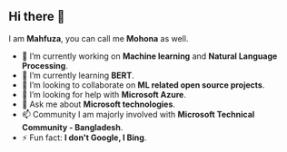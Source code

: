 ## Hi there 👋

I am **Mahfuza**, you can call me **Mohona** as well.

<!--
**mhmohona/mhmohona** is a ✨ _special_ ✨ repository because its `README.md` (this file) appears on your GitHub profile.
-->


- 🔭 I’m currently working on **Machine learning** and **Natural Language Processing**.
- 🌱 I’m currently learning **BERT**.
- 👯 I’m looking to collaborate on **ML related open source projects**.
- 🤔 I’m looking for help with **Microsoft Azure**.
- 💬 Ask me about **Microsoft technologies**.
- 📫 Community I am majorly involved with **Microsoft Technical Community - Bangladesh**.
- ⚡ Fun fact: **I don't Google, I Bing**. 
<!--
- 😄 My fav: 
-->







